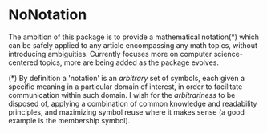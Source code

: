 # NoNotation

The ambition of this package is to provide a mathematical notation(*) which can be safely applied to any article encompassing any math topics, without introducing ambiguities. Currently focuses more on computer science-centered topics, more are being added as the package evolves.

(\*) By definition a 'notation' is an *arbitrary* set of symbols, each given a specific meaning in a particular domain of interest, in order to facilitate communication within such domain. I wish for the *arbitrariness* to be disposed of, applying a combination of common knowledge and readability principles, and maximizing symbol reuse where it makes sense (a good example is the membership symbol). 
